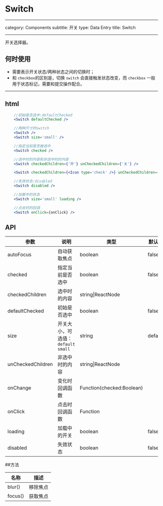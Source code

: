 # Switch

---

category: Components
subtitle: 开关
type: Data Entry
title: Switch

---

开关选择器。

## 何时使用

- 需要表示开关状态/两种状态之间的切换时；
- 和 `checkbox`的区别是，切换 `switch` 会直接触发状态改变，而 `checkbox` 一般用于状态标记，需要和提交操作配合。

---

## html

```jsx
    //初始是否选中:defaultChecked
    <Switch defaultChecked />

    //两种尺寸的switch
    <Switch />
    <Switch size='small' />

    //指定当前是否被选中
    <Switch checked />

    //选中时的内容和非选中时的内容
    <Switch checkedChildren={'开'} unCheckedChildren={'关'} />

    <Switch checkedChildren={<Icon type='check' />} unCheckedChildren={<Icon type='cross' />} />

    //失效状态:disabled
    <Switch disabled />

    //加载中的状态
    <Switch size='small' loading />

    //点击时的回调
    <Switch onClick={onClick} />
```

## API

| 参数 | 说明 | 类型 | 默认值 |
| --- | --- | --- | --- |
| autoFocus | 自动获取焦点 | boolean | false |
| checked | 指定当前是否选中 | boolean | false |
| checkedChildren | 选中时的内容 | string\|ReactNode |  |
| defaultChecked | 初始是否选中 | boolean | false |
| size | 开关大小，可选值：`default` `small` | string | default |
| unCheckedChildren | 非选中时的内容 | string\|ReactNode |  |
| onChange | 变化时回调函数 | Function(checked:Boolean) |  |
| onClick | 点击时回调函数 | Function |  |
| loading | 加载中的开关 | boolean | false |
| disabled | 失效状态 | boolean | false |

##方法

| 名称 | 描述 |
| --- | --- |
| blur() | 移除焦点 |
| focus() | 获取焦点 |